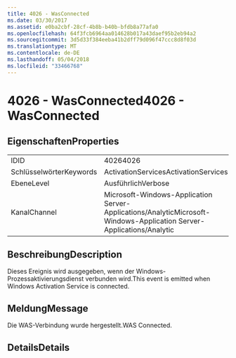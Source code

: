 ```yaml
---
title: 4026 - WasConnected
ms.date: 03/30/2017
ms.assetid: e0ba2cbf-28cf-4b8b-b40b-bfdb8a77afa0
ms.openlocfilehash: 64f3fcb6964aa014628b017a43daef95b2eb94a2
ms.sourcegitcommit: 3d5d33f384eeba41b2dff79d096f47ccc8d8f03d
ms.translationtype: MT
ms.contentlocale: de-DE
ms.lasthandoff: 05/04/2018
ms.locfileid: "33466768"
---
```

# <a name="4026---wasconnected"></a><span data-ttu-id="e2f14-102">4026 - WasConnected</span><span class="sxs-lookup"><span data-stu-id="e2f14-102">4026 - WasConnected</span></span>
## <a name="properties"></a><span data-ttu-id="e2f14-103">Eigenschaften</span><span class="sxs-lookup"><span data-stu-id="e2f14-103">Properties</span></span>  
  
|||  
|-|-|  
|<span data-ttu-id="e2f14-104">ID</span><span class="sxs-lookup"><span data-stu-id="e2f14-104">ID</span></span>|<span data-ttu-id="e2f14-105">4026</span><span class="sxs-lookup"><span data-stu-id="e2f14-105">4026</span></span>|  
|<span data-ttu-id="e2f14-106">Schlüsselwörter</span><span class="sxs-lookup"><span data-stu-id="e2f14-106">Keywords</span></span>|<span data-ttu-id="e2f14-107">ActivationServices</span><span class="sxs-lookup"><span data-stu-id="e2f14-107">ActivationServices</span></span>|  
|<span data-ttu-id="e2f14-108">Ebene</span><span class="sxs-lookup"><span data-stu-id="e2f14-108">Level</span></span>|<span data-ttu-id="e2f14-109">Ausführlich</span><span class="sxs-lookup"><span data-stu-id="e2f14-109">Verbose</span></span>|  
|<span data-ttu-id="e2f14-110">Kanal</span><span class="sxs-lookup"><span data-stu-id="e2f14-110">Channel</span></span>|<span data-ttu-id="e2f14-111">Microsoft-Windows-Application Server-Applications/Analytic</span><span class="sxs-lookup"><span data-stu-id="e2f14-111">Microsoft-Windows-Application Server-Applications/Analytic</span></span>|  
  
## <a name="description"></a><span data-ttu-id="e2f14-112">Beschreibung</span><span class="sxs-lookup"><span data-stu-id="e2f14-112">Description</span></span>  
 <span data-ttu-id="e2f14-113">Dieses Ereignis wird ausgegeben, wenn der Windows-Prozessaktivierungsdienst verbunden wird.</span><span class="sxs-lookup"><span data-stu-id="e2f14-113">This event is emitted when Windows Activation Service is connected.</span></span>  
  
## <a name="message"></a><span data-ttu-id="e2f14-114">Meldung</span><span class="sxs-lookup"><span data-stu-id="e2f14-114">Message</span></span>  
 <span data-ttu-id="e2f14-115">Die WAS-Verbindung wurde hergestellt.</span><span class="sxs-lookup"><span data-stu-id="e2f14-115">WAS Connected.</span></span>  
  
## <a name="details"></a><span data-ttu-id="e2f14-116">Details</span><span class="sxs-lookup"><span data-stu-id="e2f14-116">Details</span></span>
